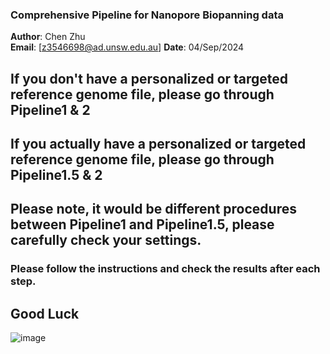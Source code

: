 ### Comprehensive Pipeline for Nanopore Biopanning data

 **Author**: Chen Zhu  
 **Email**: [z3546698@ad.unsw.edu.au]
 **Date**: 04/Sep/2024

## If you don't have a personalized or targeted reference genome file, please go through  **Pipeline1 & 2**
## If you actually have a personalized or targeted reference genome file, please go through  **Pipeline1.5 & 2**

## Please note, it would be different procedures between Pipeline1 and Pipeline1.5, please carefully check your settings.

### Please follow the instructions and check the results after each step.
## Good Luck
![image](https://github.com/user-attachments/assets/33e84a7b-7fde-481b-a0ee-999fbe9a18d2)

